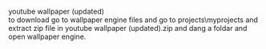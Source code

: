 youtube wallpaper (updated)                                              
to download go to wallpaper engine files and go to projects\myprojects and extract zip file in youtube wallpaper (updated).zip and dang a foldar and open wallpaper engine.
